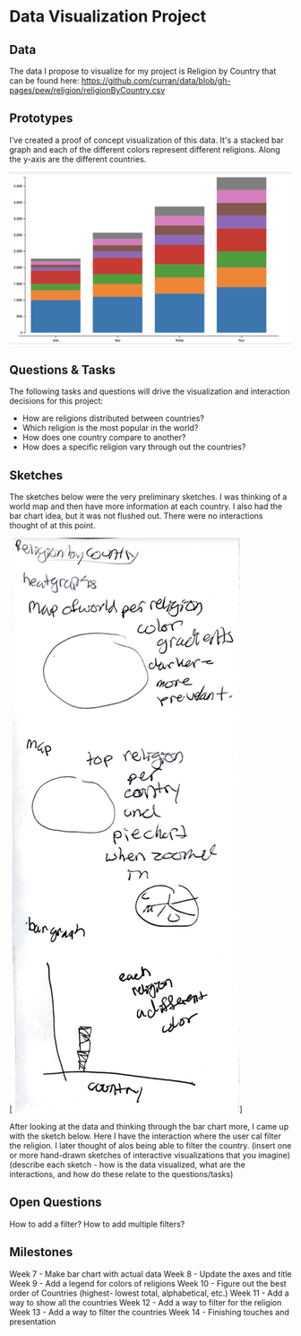 # Data Visualization Project

## Data

The data I propose to visualize for my project is Religion by Country that can be found here: https://github.com/curran/data/blob/gh-pages/pew/religion/religionByCountry.csv

## Prototypes

I’ve created a proof of concept visualization of this data. It's a stacked bar graph and each of the different colors represent different religions. Along the y-axis are the different countries. 

[![image](https://github.com/fsajedi22/dataviz-project-template-proposal/blob/master/Screen%20Shot%202023-02-16%20at%208.03.06%20PM.png)](https://vizhub.com/fsajedi22/4bcf28e8d9b84747bbb498069508ce0f)

## Questions & Tasks

The following tasks and questions will drive the visualization and interaction decisions for this project:

 * How are religions distributed between countries?
 * Which religion is the most popular in the world?
 * How does one country compare to another?
 * How does a specific religion vary through out the countries?

## Sketches

The sketches below were the very preliminary sketches. I was thinking of a world map and then have more information at each country. I also had the bar chart idea, but it was not flushed out. There were no interactions thought of at this point. 

[![image](https://github.com/fsajedi22/dataviz-project-template-proposal/blob/master/Screen%20Shot%202023-02-16%20at%208.14.21%20PM.png)]


After looking at the data and thinking through the bar chart more, I came up with the sketch below. Here I have the interaction where the user cal filter the religion. I later thought of alos being able to filter the country. 
(insert one or more hand-drawn sketches of interactive visualizations that you imagine)
(describe each sketch - how is the data visualized, what are the interactions, and how do these relate to the questions/tasks)

## Open Questions

How to add a filter?
How to add multiple filters?

## Milestones

Week 7 - Make bar chart with actual data
Week 8 - Update the axes and title
Week 9 - Add a legend for colors of religions
Week 10 - Figure out the best order of Countries (highest- lowest total, alphabetical, etc.)
Week 11 - Add a way to show all the countries 
Week 12 - Add a way to filter for the religion
Week 13 - Add a way to filter the countries
Week 14 - Finishing touches and presentation 

